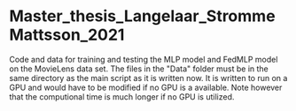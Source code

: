 # Master_thesis_Langelaar_StrommeMattsson_2021

Code and data for training and testing the MLP model and FedMLP model on the MovieLens data set. 
The files in the "Data" folder must be in the same directory as the main script as it is written now.
It is written to run on a GPU and would have to be modified if no GPU is a available. Note however that
the computional time is much longer if no GPU is utilized.
